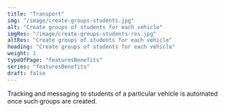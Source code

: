 ```yaml
---
title: "Transport"
img: "/image/create-groups-students.jpg"
alt: "Create groups of students for each vehicle"
imgRes: "/image/create-groups-students-res.jpg"
altRes: "Create groups of students for each vehicle"
heading: "Create groups of students for each vehicle"
weight: 1
typeOfPage: "featuresBenefits"
series: "featuresBenefits"
draft: false
---
```

              
Tracking and messaging to students of a particular vehicle is automated once such groups are created.

